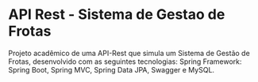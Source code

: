 # API Rest - Sistema de Gestao de Frotas

Projeto acadêmico de uma API-Rest que simula um Sistema de Gestão de Frotas, desenvolvido com as seguintes tecnologias: Spring Framework: Spring Boot, Spring MVC, Spring Data JPA, Swagger e MySQL.
